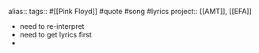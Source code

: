 alias::
tags:: #[[Pink Floyd]] #quote #song #lyrics 
project:: [[AMT]], [[EFA]]

- need to re-interpret
- need to get lyrics first
-